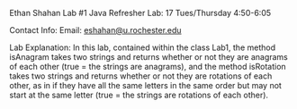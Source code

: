 Ethan Shahan Lab #1 Java Refresher
Lab: 17 Tues/Thursday 4:50-6:05

Contact Info:
    Email: eshahan@u.rochester.edu

Lab Explanation:
    In this lab, contained within the class Lab1, the method isAnagram takes two strings and returns whether or not they are anagrams of each other (true = the strings are anagrams), and the method isRotation takes two strings and returns whether or not they are rotations of each other, as in if they have all the same letters in the same order but may not start at the same letter (true = the strings are rotations of each other).

